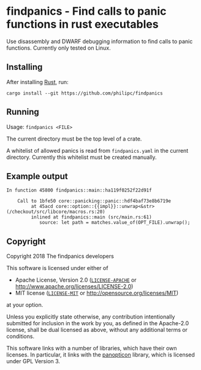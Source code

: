 # findpanics - Find calls to panic functions in rust executables

Use disassembly and DWARF debugging information to find calls to panic functions.
Currently only tested on Linux.

## Installing
After installing [Rust](https://www.rust-lang.org/), run:
```
cargo install --git https://github.com/philipc/findpanics
```

## Running

Usage: `findpanics <FILE>`

The current directory must be the top level of a crate.

A whitelist of allowed panics is read from `findpanics.yaml` in the current directory.
Currently this whitelist must be created manually.

## Example output

```
In function 45800 findpanics::main::ha119f0252f22d91f

    Call to 1bfe50 core::panicking::panic::hdf4baf73e8b6719e
         at 45acd core::option::{{impl}}::unwrap<&str> (/checkout/src/libcore/macros.rs:20)
         inlined at findpanics::main (src/main.rs:61)
            source: let path = matches.value_of(OPT_FILE).unwrap();
```

## Copyright

Copyright 2018 The findpanics developers

This software is licensed under either of

  * Apache License, Version 2.0 ([`LICENSE-APACHE`](./LICENSE-APACHE) or http://www.apache.org/licenses/LICENSE-2.0)
  * MIT license ([`LICENSE-MIT`](./LICENSE-MIT) or http://opensource.org/licenses/MIT)

at your option.

Unless you explicitly state otherwise, any contribution intentionally submitted
for inclusion in the work by you, as defined in the Apache-2.0 license, shall be
dual licensed as above, without any additional terms or conditions.

This software links with a number of libraries, which
have their own licenses. In particular, it links with the
[panopticon](https://github.com/das-labor/panopticon) library, which is
licensed under GPL Version 3.

